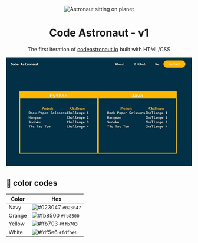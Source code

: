 <p align="center">
  <img src="https://cdn-icons-png.flaticon.com/512/2026/2026519.png" alt="Astronaut sitting on planet" width="50"/>
</p>

<h1 align="center">
  Code Astronaut - v1
</h1>

<p align="center">
  The first iteration of <a href="#" target="_blank">codeastronaut.io</a> built with HTML/CSS
</p>

<img width="1306" alt="Screen Shot 2021-03-15 at 8 29 18 PM" src="images/homePage.jpg">

## 🎨 color codes

| Color  | Hex                                                                |
| ------ | ------------------------------------------------------------------ |
| Navy   | ![#023047](https://via.placeholder.com/10/023047?text=+) `#023047` |
| Orange | ![#fb8500](https://via.placeholder.com/10/fb8500?text=+) `#fb8500` |
| Yellow | ![#ffb703](https://via.placeholder.com/10/ffb703?text=+) `#ffb703` |
| White  | ![#fdf5e6](https://via.placeholder.com/10/fdf5e6?text=+) `#fdf5e6` |
